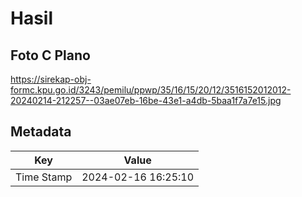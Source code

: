 # Hasil

## Foto C Plano

https://sirekap-obj-formc.kpu.go.id/3243/pemilu/ppwp/35/16/15/20/12/3516152012012-20240214-212257--03ae07eb-16be-43e1-a4db-5baa1f7a7e15.jpg


## Metadata

| Key        | Value               |
| ---------- | ------------------- |
| Time Stamp | 2024-02-16 16:25:10 |



